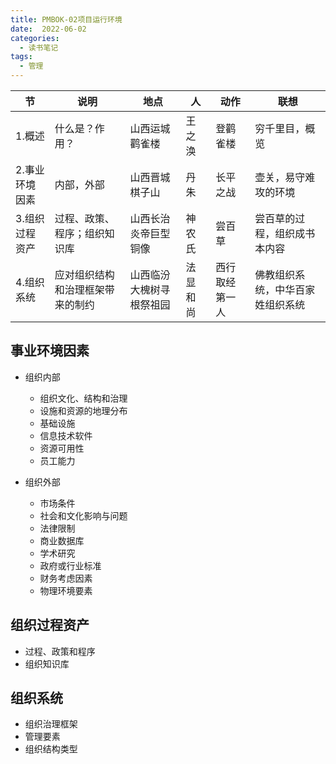 ```yaml
---
title: PMBOK-02项目运行环境
date:  2022-06-02
categories:
  - 读书笔记
tags:
  - 管理
---
```


| 节             | 说明                             | 地点                     | 人       | 动作           | 联想                             |
| -------------- | -------------------------------- | ------------------------ | -------- | -------------- | -------------------------------- |
| 1.概述         | 什么是？作用？                   | 山西运城鹳雀楼           | 王之涣   | 登鹳雀楼       | 穷千里目，概览                   |
| 2.事业环境因素 | 内部，外部                       | 山西晋城棋子山           | 丹朱     | 长平之战       | 壶关，易守难攻的环境             |
| 3.组织过程资产 | 过程、政策、程序；组织知识库     | 山西长治炎帝巨型铜像     | 神农氏   | 尝百草         | 尝百草的过程，组织成书本内容     |
| 4.组织系统     | 应对组织结构和治理框架带来的制约 | 山西临汾大槐树寻根祭祖园 | 法显和尚 | 西行取经第一人 | 佛教组织系统，中华百家姓组织系统 |



## 事业环境因素

- 组织内部

  - 组织文化、结构和治理
  - 设施和资源的地理分布
  - 基础设施
  - 信息技术软件
  - 资源可用性
  - 员工能力

- 组织外部

  - 市场条件
  - 社会和文化影响与问题
  - 法律限制
  - 商业数据库
  - 学术研究
  - 政府或行业标准
  - 财务考虑因素
  - 物理环境要素

  

## 组织过程资产

- 过程、政策和程序
- 组织知识库



## 组织系统

- 组织治理框架
- 管理要素
- 组织结构类型